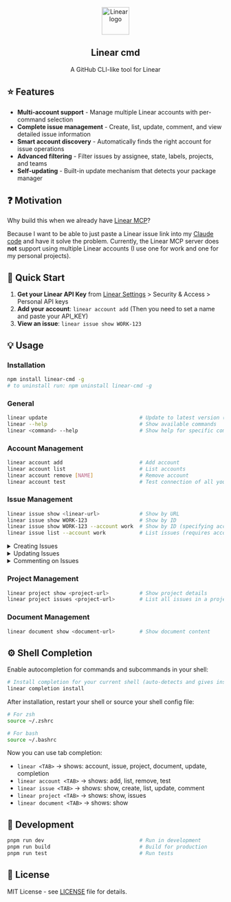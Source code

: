 <div align="center">
<a href="https://linear.app" target="_blank" rel="noopener noreferrer">
  <img width="64" src="https://raw.githubusercontent.com/linear/linear/master/docs/logo.svg" alt="Linear logo">
</a>
<h2>Linear cmd</h2>
<p>A GitHub CLI-like tool for Linear</p>
</div>



## :star: Features

- **Multi-account support** - Manage multiple Linear accounts with per-command selection
- **Complete issue management** - Create, list, update, comment, and view detailed issue information
- **Smart account discovery** - Automatically finds the right account for issue operations
- **Advanced filtering** - Filter issues by assignee, state, labels, projects, and teams
- **Self-updating** - Built-in update mechanism that detects your package manager

## :question: Motivation

Why build this when we already have [Linear MCP](https://linear.app/docs/mcp)?

Because I want to be able to just paste a Linear issue link into my [Claude code](https://www.anthropic.com/claude-code) and have it solve the problem. Currently, the Linear MCP server does **not** support using multiple Linear accounts (I use one for work and one for my personal projects).

## :rocket: Quick Start

1. **Get your Linear API Key** from [Linear Settings](https://linear.app/settings) > Security & Access > Personal API keys
2. **Add your account**: `linear account add` (Then you need to set a name and paste your API_KEY)
3. **View an issue**: `linear issue show WORK-123`

## :bulb: Usage

### Installation

```bash
npm install linear-cmd -g
# to uninstall run: npm uninstall linear-cmd -g
```

### General

```bash
linear update                              # Update to latest version (auto-detects npm/yarn/pnpm)
linear --help                              # Show available commands
linear <command> --help                    # Show help for specific command
```

### Account Management

```bash
linear account add                         # Add account
linear account list                        # List accounts
linear account remove [NAME]               # Remove account 
linear account test                        # Test connection of all your accounts
```

### Issue Management

```bash
linear issue show <linear-url>             # Show by URL
linear issue show WORK-123                 # Show by ID
linear issue show WORK-123 --account work  # Show by ID (specifying account)
linear issue list --account work           # List issues (requires account)
```

<details>
<summary>Creating Issues</summary>
</br>


```bash
# Interactive mode (prompts for missing fields)
linear issue create --account work

# Direct mode with flags
linear issue create --account work \
  --title "Issue title" \
  --description "Issue description" \
  --priority 2 \
  --label "bug" \
  --team "TEAM" \
  --project "Project Name" \
  --assignee "user@example.com"
```

</details>

<details>
<summary>Updating Issues</summary>
</br>

```bash
# Interactive mode (choose what to update)
linear issue update WORK-123

# Direct mode with flags
linear issue update WORK-123 \
  --title "New title" \
  --description "New description" \
  --state "In Progress" \
  --assignee "user@example.com" \
  --priority 1 \
  --add-label "urgent" \
  --remove-label "low-priority"
```

</details>

<details>
<summary>Commenting on Issues</summary>
</br>

```bash
# Interactive mode (prompts for comment)
linear issue comment WORK-123

# Direct mode with comment text
linear issue comment WORK-123 "This is my comment"
```

</details>

### Project Management

```bash
linear project show <project-url>          # Show project details
linear project issues <project-url>        # List all issues in a project
```

### Document Management

```bash
linear document show <document-url>        # Show document content
```

## :gear: Shell Completion

Enable autocompletion for commands and subcommands in your shell:

```bash
# Install completion for your current shell (auto-detects and gives instructions)
linear completion install
```

After installation, restart your shell or source your shell config file:

```bash
# For zsh
source ~/.zshrc

# For bash  
source ~/.bashrc
```

Now you can use tab completion:
- `linear <TAB>` → shows: account, issue, project, document, update, completion
- `linear account <TAB>` → shows: add, list, remove, test
- `linear issue <TAB>` → shows: show, create, list, update, comment
- `linear project <TAB>` → shows: show, issues
- `linear document <TAB>` → shows: show

## :wrench: Development

```bash
pnpm run dev                               # Run in development
pnpm run build                             # Build for production
pnpm run test                              # Run tests
```

## :scroll: License

MIT License - see [LICENSE](LICENSE) file for details.
